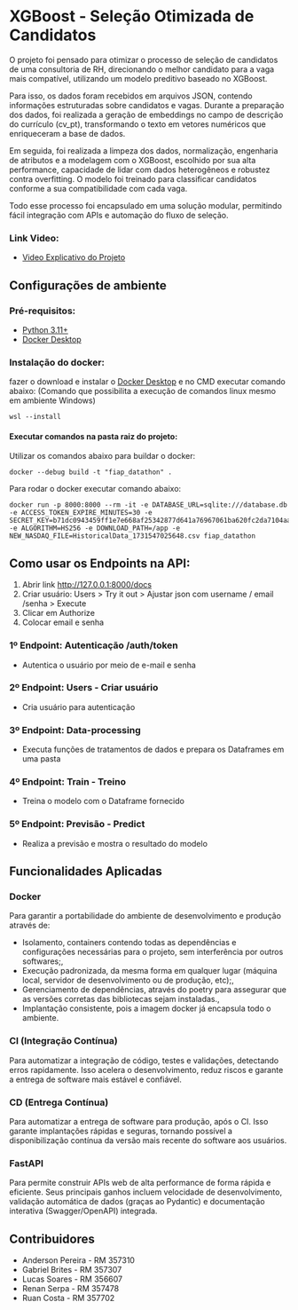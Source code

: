 # XGBoost - Seleção Otimizada de Candidatos

O projeto foi pensado para otimizar o processo de seleção de candidatos de uma consultoria de RH, direcionando o melhor candidato para a vaga mais compatível, utilizando um modelo preditivo baseado no XGBoost.

Para isso, os dados foram recebidos em arquivos JSON, contendo informações estruturadas sobre candidatos e vagas. Durante a preparação dos dados, foi realizada a geração de embeddings no campo de descrição do currículo (cv_pt), transformando o texto em vetores numéricos que enriqueceram a base de dados.

Em seguida, foi realizada a limpeza dos dados, normalização, engenharia de atributos e a modelagem com o XGBoost, escolhido por sua alta performance, capacidade de lidar com dados heterogêneos e robustez contra overfitting. O modelo foi treinado para classificar candidatos conforme a sua compatibilidade com cada vaga.

Todo esse processo foi encapsulado em uma solução modular, permitindo fácil integração com APIs e automação do fluxo de seleção.

### Link Video:

- [Video Explicativo do Projeto]()

## Configurações de ambiente

### Pré-requisitos:

- [Python 3.11+](https://www.python.org)
- [Docker Desktop](https://www.docker.com/products/docker-desktop/)

### Instalação do docker:

fazer o download e instalar o [Docker Desktop](https://www.docker.com/products/docker-desktop/) e no CMD executar comando abaixo:
(Comando que possibilita a execução de comandos linux mesmo em ambiente Windows)

```
wsl --install
```

#### Executar comandos na pasta raiz do projeto:

Utilizar os comandos abaixo para buildar o docker:

```
docker --debug build -t "fiap_datathon" .
```

Para rodar o docker executar comando abaixo:

```
docker run -p 8000:8000 --rm -it -e DATABASE_URL=sqlite:///database.db -e ACCESS_TOKEN_EXPIRE_MINUTES=30 -e SECRET_KEY=b71dc0943459ff1e7e668af25342877d641a76967061ba620fc2da7104aa1b37 -e ALGORITHM=HS256 -e DOWNLOAD_PATH=/app -e NEW_NASDAQ_FILE=HistoricalData_1731547025648.csv fiap_datathon
```

## Como usar os Endpoints na API:

1. Abrir link http://127.0.0.1:8000/docs
2. Criar usuário: Users > Try it out > Ajustar json com username / email /senha > Execute
3. Clicar em Authorize
4. Colocar email e senha

### 1º Endpoint: Autenticação /auth/token

- Autentica o usuário por meio de e-mail e senha

### 2º Endpoint: Users - Criar usuário

- Cria usuário para autenticação

### 3º Endpoint: Data-processing

- Executa funções de tratamentos de dados e prepara os Dataframes em uma pasta

### 4º Endpoint: Train - Treino

- Treina o modelo com o Dataframe fornecido

### 5º Endpoint: Previsão - Predict

- Realiza a previsão e mostra o resultado do modelo

## Funcionalidades Aplicadas

### Docker
Para garantir a portabilidade do ambiente de desenvolvimento e produção através de:
- Isolamento, containers contendo todas as dependências e configurações necessárias para o projeto, sem interferência por outros softwares;,
- Execução padronizada, da mesma forma em qualquer lugar (máquina local, servidor de desenvolvimento ou de produção, etc);,
- Gerenciamento de dependências, através do poetry para assegurar que as versões corretas das bibliotecas sejam instaladas.,
- Implantação consistente, pois a imagem docker já encapsula todo o ambiente.

### CI (Integração Contínua)
Para automatizar a integração de código, testes e validações, detectando erros rapidamente. Isso acelera o desenvolvimento, reduz riscos e garante a entrega de software mais estável e confiável.

### CD (Entrega Contínua)
Para automatizar a entrega de software para produção, após o CI. Isso garante implantações rápidas e seguras, tornando possível a disponibilização contínua da versão mais recente do software aos usuários.

### FastAPI

Para permite construir APIs web de alta performance de forma rápida e eficiente. Seus principais ganhos incluem velocidade de desenvolvimento, validação automática de dados (graças ao Pydantic) e documentação interativa (Swagger/OpenAPI) integrada.

## Contribuidores

- Anderson Pereira - RM 357310
- Gabriel Brites - RM 357307
- Lucas Soares - RM 356607
- Renan Serpa - RM 357478
- Ruan Costa - RM 357702


